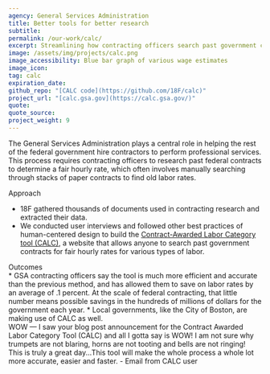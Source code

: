 ```yaml
---
agency: General Services Administration
title: Better tools for better research
subtitle: 
permalink: /our-work/calc/
excerpt: Streamlining how contracting officers search past government contracts for fair hourly rates.
image: /assets/img/projects/calc.png
image_accessibility: Blue bar graph of various wage estimates
image_icon:
tag: calc
expiration_date:
github_repo: "[CALC code](https://github.com/18F/calc)"
project_url: "[calc.gsa.gov](https://calc.gsa.gov/)"
quote: 
quote_source: 
project_weight: 9
---
```


The General Services Administration plays a central role in helping the rest of the federal government hire contractors to perform professional services. This process requires contracting officers to research past federal contracts to determine a fair hourly rate, which often involves manually searching through stacks of paper contracts to find old labor rates.

<div class="case-study-preheader margin-top-6">Approach</div>

* 18F gathered thousands of documents used in contracting research and extracted their data. 
* We conducted user interviews and followed other best practices of human-centered design to build the [Contract-Awarded Labor Category tool (CALC)](https://calc.gsa.gov/), a website that allows anyone to search past government contracts for fair hourly rates for various types of labor. 

<div class="case-study-preheader margin-top-6">Outcomes</div>
* GSA contracting officers say the tool is much more efficient and accurate than the previous method, and has allowed them to save on labor rates by an average of .1 percent. At the scale of federal contracting, that little number means possible savings in the hundreds of millions of dollars for the government each year.
* Local governments, like the City of Boston, are making use of CALC as well.

<div class="testimonial-blockquote">
  WOW — I saw your blog post announcement for the Contract Awarded Labor Category Tool (CALC) and all I gotta say is WOW! I am not sure why trumpets are not blaring, horns are not tooting and bells are not ringing! This is truly a great day...This tool will make the whole process a whole lot more accurate, easier and faster.
    <span>- Email from CALC user</span>
</div>
